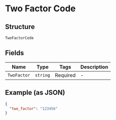 
# Two Factor Code

## Structure

`TwoFactorCode`

## Fields

| Name | Type | Tags | Description |
|  --- | --- | --- | --- |
| `TwoFactor` | `string` | Required | - |

## Example (as JSON)

```json
{
  "two_factor": "123456"
}
```

